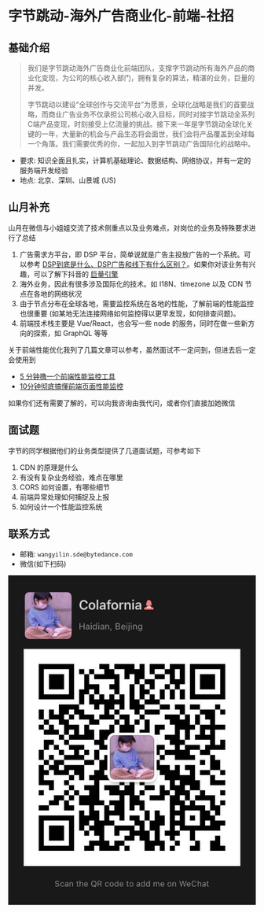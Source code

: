 # 字节跳动-海外广告商业化-前端-社招

## 基础介绍

> 我们是字节跳动海外广告商业化前端团队，支撑字节跳动所有海外产品的商业化变现，为公司的核心收入部门，拥有复杂的算法，精湛的业务，巨量的并发。
>
> 字节跳动以建设“全球创作与交流平台”为愿景，全球化战略是我们的首要战略，而商业广告业务不仅承担公司核心收入目标，同时对接字节跳动全系列C端产品变现，时刻接受上亿流量的挑战。接下来一年是字节跳动全球化关键的一年，大量新的机会与产品生态将会面世，我们会将产品覆盖到全球每一个角落。我们需要优秀的你，一起加入到字节跳动广告国际化的战略中。

+ 要求: 知识全面且扎实，计算机基础理论、数据结构、网络协议，并有一定的服务端开发经验
+ 地点: 北京、深圳、山景城 (US)

## 山月补充

山月在微信与小姐姐交流了技术侧重点以及业务难点，对岗位的业务及特殊要求进行了总结

1. 广告需求方平台，即 DSP 平台，简单说就是广告主投放广告的一个系统。可以参考 [DSP到底是什么、DSP广告和线下有什么区别？](https://www.zhihu.com/question/265969387)。如果你对该业务有兴趣，可以了解下抖音的 [巨量引擎](https://www.oceanengine.com/)
1. 海外业务，因此有很多涉及国际化的技术。如 I18N、timezone 以及 CDN 节点在各地的网络状况
1. 由于节点分布在全球各地，需要监控系统在各地的性能，了解前端的性能监控也很重要 (如某地无法连接网络如何监控得以更早发现，如何排查问题)。
1. 前端技术栈主要是 Vue/React，也会写一些 node 的服务，同时在做一些新方向的探索，如 GraphQL 等等

关于前端性能优化我列了几篇文章可以参考，虽然面试不一定问到，但进去后一定会使用到

+ [5 分钟撸一个前端性能监控工具](https://juejin.im/post/5b7a50c0e51d4538af60d995)
+ [10分钟彻底搞懂前端页面性能监控](https://juejin.im/post/5b7a50c0e51d4538af60d995)

如果你们还有需要了解的，可以向我咨询由我代问，或者你们直接加她微信

## 面试题

字节的同学根据他们的业务类型提供了几道面试题，可参考如下

1. CDN 的原理是什么
1. 有没有复杂业务经验，难点在哪里
1. CORS 如何设置，有哪些细节
1. 前端异常处理如何捕捉及上报
1. 如何设计一个性能监控系统

## 联系方式

+ 邮箱: `wangyilin.sde@bytedance.com`
+ 微信(如下扫码)

![](./assets/wangyilin.jpeg)